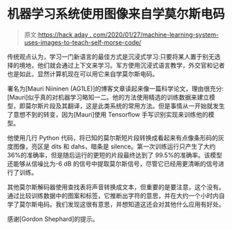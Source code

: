# 机器学习系统使用图像来自学莫尔斯电码

> 原文:[https://hack aday . com/2020/01/27/machine-learning-system-uses-images-to-teach-self-morse-code/](https://hackaday.com/2020/01/27/machine-learning-system-uses-images-to-teach-itself-morse-code/)

传统观点认为，学习一门新语言的最佳方式是沉浸式学习:只要将某人置于别无选择的境地，他们就会通过上下文来学习。军方使用沉浸式语言教学，外交官和记者也是如此，显然计算机现在可以用它来自学莫尔斯电码。

署名为[Mauri Niininen (AG1LE)]的博客文章读起来像一篇科学论文，理由很充分:[Mauri]似乎真的对机器学习略知一二。他的方法使用精选的训练数据来建立模型，即莫尔斯片段及其翻译，这是此类系统的常用方法。但是事情从一开始就发生了意想不到的转变，因为[Mauri]使用 Tensorflow 手写识别实现来训练他的模型。

他使用几行 Python 代码，将已知的莫尔斯短片段转换成看起来有点像条形码的灰度图像，亮区是 dits 和 dahs，暗条是 silence。第一次训练运行只产生了大约 36%的准确率，但是随后运行的更短的片段最终达到了 99.5%的准确率。该模型还能够从信噪比为-6 dB 的信号中提取莫尔斯信号，尽管它已经用更清晰的信号进行了训练。

其他莫尔斯解码器使用查找表将声音转换成文本，但重要的是要注意，这个没有。通过比较训练数据中的图案和标签，它推断出字符的意思，并在大约一个小时内自学了莫尔斯电码。我们发现这很有意思，并想知道这还会对其他什么应用有好处。

感谢[Gordon Shephard]的提示。
